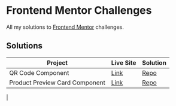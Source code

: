 # Frontend Mentor Challenges
All my solutions to [Frontend Mentor](https://www.frontendmentor.io) challenges.


## Solutions

| Project                       |  Live Site      |  Solution     | 
| ----------------------------- | --------------- | ------------- |
| QR Code Component             | [Link](https://mzk-frontend-mentor-challenges.netlify.app/qr-code-component-main) | [Repo](https://github.com/zaks276/frontend-mentor-challenges/tree/main/qr-code-component-main)|
| Product Preview Card Component|  [Link](https://mzk-frontend-mentor-challenges.netlify.app/product-preview-card-component-main) | [Repo](https://github.com/zaks276/frontend-mentor-challenges/tree/main/product-preview-card-component-main)|             
| 

